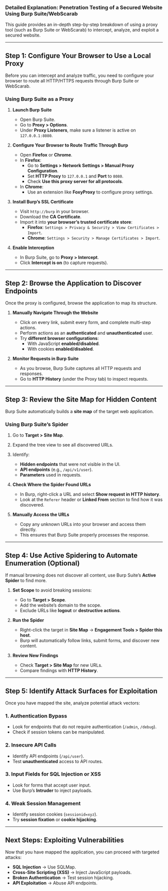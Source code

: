 ### **Detailed Explanation: Penetration Testing of a Secured Website Using Burp Suite/WebScarab**

This guide provides an in-depth step-by-step breakdown of using a proxy tool (such as Burp Suite or WebScarab) to intercept, analyze, and exploit a secured website.

---

## **Step 1: Configure Your Browser to Use a Local Proxy**

Before you can intercept and analyze traffic, you need to configure your browser to route all HTTP/HTTPS requests through Burp Suite or WebScarab.

### **Using Burp Suite as a Proxy**
1. **Launch Burp Suite**  
   - Open Burp Suite.
   - Go to **Proxy > Options**.
   - Under **Proxy Listeners**, make sure a listener is active on `127.0.0.1:8080`.

2. **Configure Your Browser to Route Traffic Through Burp**
   - Open **Firefox** or **Chrome**.
   - In **Firefox**:
     - Go to **Settings > Network Settings > Manual Proxy Configuration**.
     - Set **HTTP Proxy** to `127.0.0.1` and **Port** to `8080`.
     - Check **Use this proxy server for all protocols**.
   - In **Chrome**:
     - Use an extension like **FoxyProxy** to configure proxy settings.

3. **Install Burp’s SSL Certificate**  
   - Visit `http://burp` in your browser.  
   - Download the **CA Certificate**.  
   - Import it into **your browser’s trusted certificate store**:
     - **Firefox**: `Settings > Privacy & Security > View Certificates > Import`.
     - **Chrome**: `Settings > Security > Manage Certificates > Import`.

4. **Enable Interception**  
   - In Burp Suite, go to **Proxy > Intercept**.
   - Click **Intercept is on** (to capture requests).

---

## **Step 2: Browse the Application to Discover Endpoints**

Once the proxy is configured, browse the application to map its structure.

1. **Manually Navigate Through the Website**
   - Click on every link, submit every form, and complete multi-step actions.
   - Perform actions as an **authenticated** and **unauthenticated** user.
   - Try **different browser configurations**:
     - With JavaScript **enabled/disabled**.
     - With cookies **enabled/disabled**.

2. **Monitor Requests in Burp Suite**  
   - As you browse, Burp Suite captures all HTTP requests and responses.
   - Go to **HTTP History** (under the Proxy tab) to inspect requests.

---

## **Step 3: Review the Site Map for Hidden Content**

Burp Suite automatically builds a **site map** of the target web application.

### **Using Burp Suite’s Spider**
1. Go to **Target > Site Map**.
2. Expand the tree view to see all discovered URLs.
3. Identify:
   - **Hidden endpoints** that were not visible in the UI.
   - **API endpoints** (e.g., `/api/v1/user`).
   - **Parameters** used in requests.

4. **Check Where the Spider Found URLs**
   - In Burp, right-click a URL and select **Show request in HTTP history**.
   - Look at the `Referer` header or **Linked From** section to find how it was discovered.

5. **Manually Access the URLs**
   - Copy any unknown URLs into your browser and access them directly.
   - This ensures that Burp Suite properly processes the response.

---

## **Step 4: Use Active Spidering to Automate Enumeration (Optional)**

If manual browsing does not discover all content, use Burp Suite’s **Active Spider** to find more.

1. **Set Scope** to avoid breaking sessions:  
   - Go to **Target > Scope**.
   - Add the website’s domain to the scope.
   - Exclude URLs like **logout** or **destructive actions**.

2. **Run the Spider**
   - Right-click the target in **Site Map** → **Engagement Tools > Spider this host**.
   - Burp will automatically follow links, submit forms, and discover new content.

3. **Review New Findings**
   - Check **Target > Site Map** for new URLs.
   - Compare findings with **HTTP History**.

---

## **Step 5: Identify Attack Surfaces for Exploitation**

Once you have mapped the site, analyze potential attack vectors:

### **1. Authentication Bypass**
- Look for endpoints that do not require authentication (`/admin`, `/debug`).
- Check if session tokens can be manipulated.

### **2. Insecure API Calls**
- Identify API endpoints (`/api/user`).
- Test **unauthenticated** access to API routes.

### **3. Input Fields for SQL Injection or XSS**
- Look for forms that accept user input.
- Use Burp’s **Intruder** to inject payloads.

### **4. Weak Session Management**
- Identify session cookies (`sessionid=xyz`).
- Try **session fixation** or **cookie hijacking**.

---

## **Next Steps: Exploiting Vulnerabilities**

Now that you have mapped the application, you can proceed with targeted attacks:

- **SQL Injection** → Use SQLMap.
- **Cross-Site Scripting (XSS)** → Inject JavaScript payloads.
- **Broken Authentication** → Test session hijacking.
- **API Exploitation** → Abuse API endpoints.
